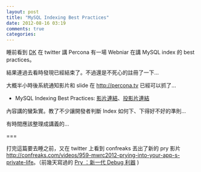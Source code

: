 ```yaml
---
layout: post
title: "MySQL Indexing Best Practices"
date: 2012-08-16 03:19
comments: true
categories: 
---
```


睡前看到 [DK](http://blog.gslin.org) 在 twitter 講 Percona 有一場 Webniar 在講 MySQL index 的 best practices。

結果連過去看時發現已經結束了。不過還是不死心的註冊了一下…

大概半小時後系統通知影片和 slide 在 <http://percona.tv> 已經可以抓了…

* MySQL Indexing Best Practices: [影片連結](http://www.percona.tv/percona-webinars/mysql-indexing-best-practices)、[投影片連結](http://www.percona.com/files/presentations/WEBINAR-MySQL-Indexing-Best-Practices.pdf)

內容講的蠻紮實。教了不少讓開發者判斷 Index 如何下、下得好不好的準則…

有時間應該整理成講義的…

===

打完這篇要去睡之前，又在 twitter 上看到 confreaks 丟出了新的 pry 影片 <http://confreaks.com/videos/959-mwrc2012-prying-into-your-app-s-private-life>。（前幾天寫過的 [Pry ：新一代 Debug 利器](http://blog.xdite.net/posts/2012/08/12/pry-the-new-debugger/) )
